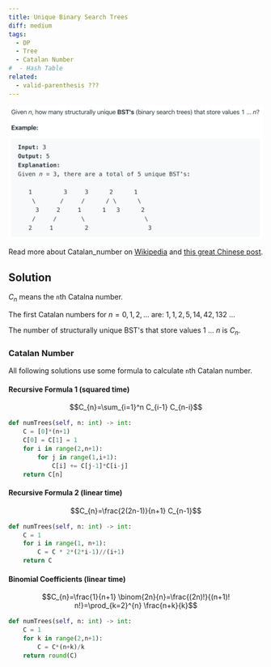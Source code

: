 ```yaml
---
title: Unique Binary Search Trees
diff: medium
tags:
  - DP
  - Tree
  - Catalan Number
#  - Hash Table
related:
  - valid-parenthesis ???
---
```


<img class="medium-zoom" src="/algo/unique-binary-search-trees.png" alt="https://leetcode.com/problems/unique-binary-search-trees">

Read more about Catalan_number on [Wikipedia](https://en.wikipedia.org/wiki/Catalan_number) and [this great Chinese post](http://lanqi.org/interests/10939).

## Solution

$C_n$ means the `n`th Catalna number.

The first Catalan numbers for $n = 0, 1, 2, ...$ are: $1, 1, 2, 5, 14, 42, 132$ ...

The number of structurally unique BST's that store values $1$ ... $n$ is $C_n$.

### Catalan Number

All following solutions use some formula to calculate `n`th Catalan number.

#### Recursive Formula 1 (squared time)

$$C_{n}=\sum_{i=1}^n C_{i-1} C_{n-i}$$

```py
def numTrees(self, n: int) -> int:
    C = [0]*(n+1)
    C[0] = C[1] = 1
    for i in range(2,n+1):
        for j in range(1,i+1):
            C[i] += C[j-1]*C[i-j]
    return C[n]
```

#### Recursive Formula 2 (linear time)

$$C_{n}=\frac{2(2n-1)}{n+1} C_{n-1}$$

```py
def numTrees(self, n: int) -> int:
    C = 1
    for i in range(1, n+1):
        C = C * 2*(2*i-1)//(i+1)
    return C
```

#### Binomial Coefficients (linear time)

$$C_{n}=\frac{1}{n+1} \binom{2n}{n}=\frac{(2n)!}{(n+1)! n!}=\prod_{k=2}^{n} \frac{n+k}{k}$$

```py
def numTrees(self, n: int) -> int:
    C = 1
    for k in range(2,n+1):
        C = C*(n+k)/k
    return round(C)
```
